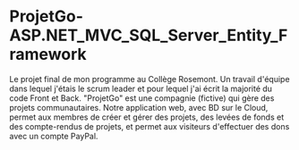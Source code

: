 # ProjetGo-ASP.NET_MVC_SQL_Server_Entity_Framework
Le projet final de mon programme au Collège Rosemont.  Un travail d'équipe dans lequel j'étais le scrum leader et pour lequel j'ai écrit la majorité du code Front et Back.  "ProjetGo" est une compagnie (fictive) qui gère des projets communautaires. Notre application web, avec BD sur le Cloud, permet aux membres de créer et gérer des projets, des levées de fonds et des compte-rendus de projets, et permet aux visiteurs d'effectuer des dons avec un compte PayPal.
